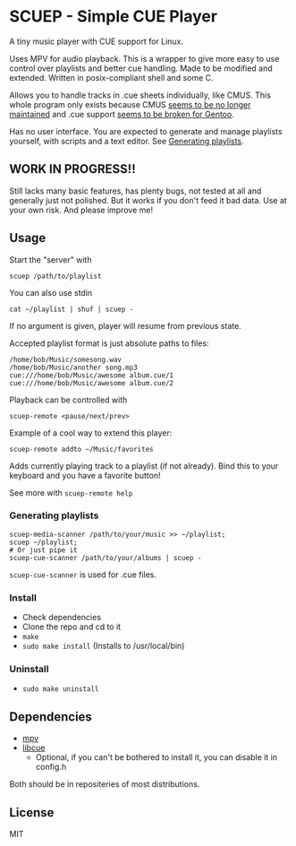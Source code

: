# SCUEP - Simple CUE Player
A tiny music player with CUE support for Linux.

Uses MPV for audio playback. This is a wrapper to give more easy to use control over playlists and better cue handling. Made to be modified and extended. Written in posix-compliant shell and some C.

Allows you to handle tracks in .cue sheets individually, like CMUS. This whole program only exists because CMUS [seems to be no longer maintained](https://github.com/cmus/cmus/issues/856) and .cue support [seems to be broken for Gentoo](https://github.com/cmus/cmus/issues/886).

Has no user interface. You are expected to generate and manage playlists yourself, with scripts and a text editor. See [Generating playlists](#generating-playlists).

## WORK IN PROGRESS!!
Still lacks many basic features, has plenty bugs, not tested at all and generally just not polished. But it works if you don't feed it bad data. Use at your own risk. And please improve me!


## Usage

Start the "server" with 
```
scuep /path/to/playlist
```
You can also use stdin
```
cat ~/playlist | shuf | scuep -
```
If no argument is given, player will resume from previous state.

Accepted playlist format is just absolute paths to files:
```
/home/bob/Music/somesong.wav
/home/bob/Music/another song.mp3
cue:///home/bob/Music/awesome album.cue/1
cue:///home/bob/Music/awesome album.cue/2
```

Playback can be controlled with 
```
scuep-remote <pause/next/prev>
```

Example of a cool way to extend this player:
```
scuep-remote addto ~/Music/favorites
```
Adds currently playing track to a playlist (if not already). Bind this to your keyboard and you have a favorite button!

See more with ``scuep-remote help``

### Generating playlists
```
scuep-media-scanner /path/to/your/music >> ~/playlist;
scuep ~/playlist;
# Or just pipe it
scuep-cue-scanner /path/to/your/albums | scuep -
```
``scuep-cue-scanner`` is used for .cue files.

### Install
- Check dependencies
- Clone the repo and cd to it
- ``make`` 
- ``sudo make install`` (Installs to /usr/local/bin)

### Uninstall
- ``sudo make uninstall``

## Dependencies
- [mpv](https://github.com/mpv-player/mpv)
- [libcue](https://github.com/lipnitsk/libcue) 
  - Optional, if you can't be bothered to install it, you can disable it in config.h

Both should be in repositeries of most distributions.

## License
MIT
